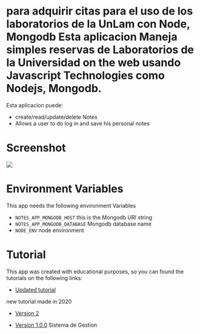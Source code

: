 # para adquirir citas para el uso de los laboratorios de la UnLam con Node, Mongodb Esta aplicacion Maneja  simples reservas de Laboratorios de la Universidad on the web usando Javascript Technologies como Nodejs, Mongodb.
Esta aplicacion puede:
- create/read/update/delete Notes
- Allows a user to do log in and save his personal notes

# Screenshot
![](docs/tasks.png)

# Environment Variables
This app needs the following environment Variables
* `NOTES_APP_MONGODB_HOST` this is the Mongodb URI string
* `NOTES_APP_MONGODB_DATABASE` Mongodb database name
* `NODE_ENV` node environment

# Tutorial
This app was created with educational purposes, so you can found the tutorials on the following links:
* [Updated tutorial](https://www.faztweb.com)

new tutorial made in 2020
* [Version 2](https://www.youtube.com/playlist?list=PLo5lAe9kQrwqUEXK7oQbzv63KsdODzuAy)


* [Version 1.0.0]()
Sistema de Gestion 


